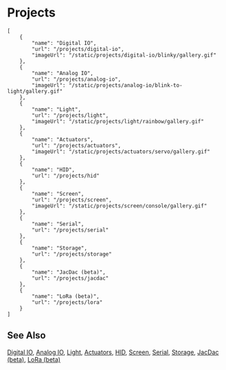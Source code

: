 # Projects

```codecard
[
    {
        "name": "Digital IO",
        "url": "/projects/digital-io",
        "imageUrl": "/static/projects/digital-io/blinky/gallery.gif"
    },
    {
        "name": "Analog IO",
        "url": "/projects/analog-io",
        "imageUrl": "/static/projects/analog-io/blink-to-light/gallery.gif"
    },
    {
        "name": "Light",
        "url": "/projects/light",
        "imageUrl": "/static/projects/light/rainbow/gallery.gif"
    },
    {
        "name": "Actuators",
        "url": "/projects/actuators",
        "imageUrl": "/static/projects/actuators/servo/gallery.gif"
    },
    {
        "name": "HID",
        "url": "/projects/hid"
    },
    {
        "name": "Screen",
        "url": "/projects/screen",
        "imageUrl": "/static/projects/screen/console/gallery.gif"
    },
    {
        "name": "Serial",
        "url": "/projects/serial"
    },
    {
        "name": "Storage",
        "url": "/projects/storage"
    },
    {
        "name": "JacDac (beta)",
        "url": "/projects/jacdac"
    },
    {
        "name": "LoRa (beta)",
        "url": "/projects/lora"
    }
]
```

## See Also

[Digital IO](/projects/digital-io),
[Analog IO](/projects/analog-io),
[Light](/projects/light),
[Actuators](/projects/actuators),
[HID](/projects/hid),
[Screen](/projects/screen),
[Serial](/projects/serial),
[Storage](/projects/storage),
[JacDac (beta)](/projects/jacdac),
[LoRa (beta)](/projects/lora)

